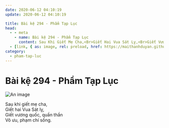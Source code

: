 ```yaml
---
date: 2020-06-12 04:10:19
update: 2020-06-12 04:10:19

title: Bài kệ 294 - Phẩm Tạp Lục
head:
  - - meta
    - name: Bài kệ 294 - Phẩm Tạp Lục
      content: Sau Khi Giết Mẹ Cha,<Br>Giết Hai Vua Sát Lỵ,<Br>Giết Vương Quốc, Quần Thần<Br>Vô Ưu, Phạm Chí Sống.<Br>
  - [link, { as: image, rel: preload, href: https://maithanhduyan.github.io/kinh-phap-cu/img/pham-tap-luc/pham-tap-luc-294.jpg }]
category:
  - pham-tap-luc
---
```


# Bài kệ 294 - Phẩm Tạp Lục

![An image](/img/pham-tap-luc/pham-tap-luc-294.jpg)

Sau khi giết mẹ cha,<br>Giết hai Vua Sát lỵ,<br>Giết vương quốc, quần thần<br>Vô ưu, phạm chí sống.<br>
